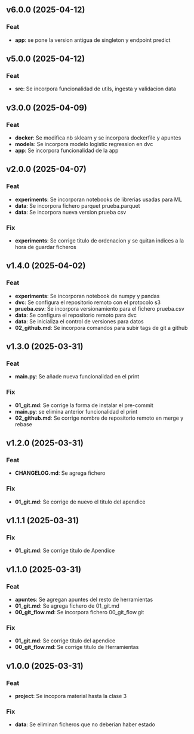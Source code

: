 ## v6.0.0 (2025-04-12)

### Feat

- **app**: se pone la version antigua de singleton y endpoint predict

## v5.0.0 (2025-04-12)

### Feat

- **src**: Se incorpora funcionalidad de utils, ingesta y validacion data

## v3.0.0 (2025-04-09)

### Feat

- **docker**: Se modifica nb sklearn y se incorpora dockerfile y apuntes
- **models**: Se incorpora modelo logistic regression en dvc
- **app**: Se incorpora funcionalidad de la app

## v2.0.0 (2025-04-07)

### Feat

- **experiments**: Se incorporan notebooks de librerias usadas para ML
- **data**: Se incorpora fichero parquet prueba.parquet
- **data**: Se incorpora nueva version prueba csv

### Fix

- **experiments**: Se corrige titulo de ordenacion y se quitan indices a la hora de guardar ficheros

## v1.4.0 (2025-04-02)

### Feat

- **experiments**: Se incorporan notebook de numpy y pandas
- **dvc**: Se configura el repositorio remoto con el protocolo s3
- **prueba.csv**: Se incorpora versionamiento para el fichero prueba.csv
- **data**: Se configura el repositorio remoto para dvc
- **data**: Se inicializa el control de versiones para datos
- **02_github.md**: Se incorpora comandos para subir tags de git a github

## v1.3.0 (2025-03-31)

### Feat

- **main.py**: Se añade nueva funcionalidad en el print

### Fix

- **01_git.md**: Se corrige la forma de instalar el pre-commit
- **main.py**: se elimina anterior funcionalidad el print
- **02_github.md**: Se corrige nombre de repositorio remoto en merge y rebase

## v1.2.0 (2025-03-31)

### Feat

- **CHANGELOG.md**: Se agrega fichero

### Fix

- **01_git.md**: Se corrige de nuevo el titulo del apendice

## v1.1.1 (2025-03-31)

### Fix

- **01_git.md**: Se corrige titulo de Apendice

## v1.1.0 (2025-03-31)

### Feat

- **apuntes**: Se agregan apuntes del resto de herramientas
- **01_git.md**: Se agrega fichero de 01_git.md
- **00_git_flow.md**: Se incorpora fichero 00_git_flow.git

### Fix

- **01_git.md**: Se corrige titulo del apendice
- **00_git_flow.md**: Se corrige titulo de Herramientas

## v1.0.0 (2025-03-31)

### Feat

- **project**: Se incopora material hasta la clase 3

### Fix

- **data**: Se eliminan ficheros que no deberian haber estado
